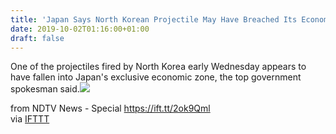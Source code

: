 ```yaml
---
title: 'Japan Says North Korean Projectile May Have Breached Its Economic Zone'
date: 2019-10-02T01:16:00+01:00
draft: false
---
```


One of the projectiles fired by North Korea early Wednesday appears to have fallen into Japan's exclusive economic zone, the top government spokesman said.![](http://feeds.feedburner.com/~r/NDTV-LatestNews/~4/gdWfDIgupnw)  
  
from NDTV News - Special https://ift.tt/2ok9Qml  
via [IFTTT](https://ifttt.com/?ref=da&site=blogger)